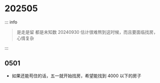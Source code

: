 # 202505

::: info

> 是走是留 都是未知数 20240930
> 估计很难熬到这时候，而且要面临找房，心情复杂

:::

## 0501

- 如果还能苟住的话，五一就开始找房，希望能找到 4000 以下的房子

